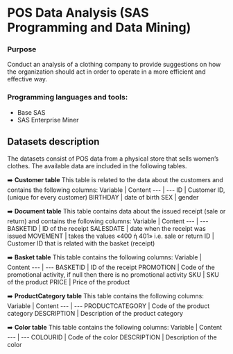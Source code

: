 # POS Data Analysis (SAS Programming and Data Mining)

### Purpose
Conduct an analysis of a clothing company to provide suggestions on how the organization should act in order to operate in a more efficient and effective way.

### Programming languages and tools:
* Base SAS
* SAS Enterprise Miner

## Datasets description
The datasets consist of POS data from a physical store that sells women’s clothes. The available data are included in the following tables.

:arrow_right: **Customer table**
This table is related to the data about the customers and contains the following columns:
Variable | Content
--- | ---
ID | Customer ID, (unique for every customer)
BIRTHDAY | date of birth
SEX | gender

:arrow_right: **Document table**
This table contains data about the issued receipt (sale or return) and contains the following columns:
Variable | Content
--- | ---
BASKETID | ID of the receipt
SALESDATE | date when the receipt was issued
MOVEMENT | takes the values «400 ή 401» i.e. sale or return
ID | Customer ID that is related with the basket (receipt)

:arrow_right: **Basket table**
This table contains the following columns:
Variable | Content
--- | ---
BASKETID | ID of the receipt
PROMOTION | Code of the promotional activity, if null then there is no promotional activity
SKU | SKU of the product
PRICE | Price of the product

:arrow_right: **ProductCategory table**
This table contains the following columns:
Variable | Content
--- | ---
PRODUCTCATEGORY | Code of the product category
DESCRIPTION | Description of the product category

:arrow_right: **Color table**
This table contains the following columns:
Variable | Content
--- | ---
COLOURID | Code of the color
DESCRIPTION | Description of the color
